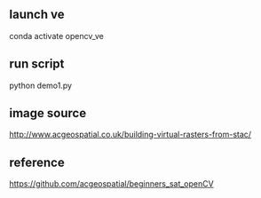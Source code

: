 

## launch ve
conda activate opencv_ve

## run script
python demo1.py

## image source
http://www.acgeospatial.co.uk/building-virtual-rasters-from-stac/

## reference
https://github.com/acgeospatial/beginners_sat_openCV

